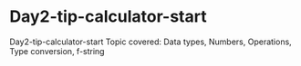 # Day2-tip-calculator-start
Day2-tip-calculator-start
Topic covered: Data types, Numbers, Operations, Type conversion, f-string
